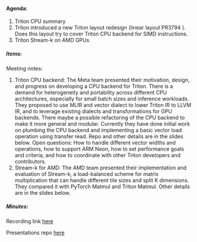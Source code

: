 #### Agenda:
1. Triton CPU summary
2. Triton introduced a new Triton layout redesign (linear layout PR3794 ). Does this layout try to cover Triton CPU backend for SIMD instructions.
3. Triton Stream-k on AMD GPUs

##### Items:
Meeting notes:
1. Triton CPU backend: The Meta team presented their motivation, design, and progress on developing a CPU backend for Triton.
   There is a demand for heterogeneity and portability across different CPU architectures, especially for small batch sizes and inference workloads.
   They proposed to use MLIR and vector dialect to lower Triton IR to LLVM IR, and to leverage existing dialects and transformations for GPU backends.
   There maybe a possible refactoring of the CPU backend to make it more general and modular.
   Currently they have done initial work on plumbing the CPU backend and implementing a basic vector load operation using transfer read.
   Repo and other details are in the slides below.
   Open questions: How to handle different vector widths and operations, how to support ARM Neon, how to set performance goals and criteria, and how to coordinate with other Triton developers and contributors.
2. Stream-k for AMD: The AMD team presented their implementation and evaluation of Stream-k, a load-balanced scheme for matrix multiplication that can handle different tile sizes and split K dimensions.
   They compared it with PyTorch Matmul and Triton Matmul. Other details are in the slides below.

##### Minutes:
Recording link [here](https://youtu.be/hgINpebZ7n0)

Presentations repo [here](https://drive.google.com/drive/folders/1xPnRO5P59aMVJnXz_o9ASTUgTXK1lhHW?usp=drive_link)
